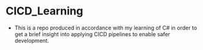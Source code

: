 # CICD_Learning
- This is a repo produced in accordance with my learning of C# in order to get a brief insight into applying CICD pipelines to enable safer development. 
